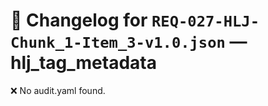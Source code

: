 # 📝 Changelog for `REQ-027-HLJ-Chunk_1-Item_3-v1.0.json` — **hlj_tag_metadata**

❌ No audit.yaml found.
